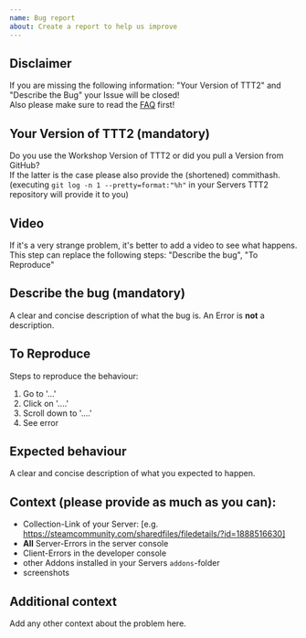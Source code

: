 ```yaml
---
name: Bug report
about: Create a report to help us improve
---
```


## Disclaimer

If you are missing the following information: "Your Version of TTT2" and "Describe the Bug" your Issue will be closed!  
Also please make sure to read the [FAQ](https://github.com/TTT-2/TTT2/wiki/faq) first!

## Your Version of TTT2 (mandatory)

Do you use the Workshop Version of TTT2 or did you pull a Version from GitHub?  
If the latter is the case please also provide the (shortened) commithash.  
(executing `git log -n 1 --pretty=format:"%h"` in your Servers TTT2 repository will provide it to you)

## Video

If it's a very strange problem, it's better to add a video to see what happens.  
This step can replace the following steps: "Describe the bug", "To Reproduce"

## Describe the bug (mandatory)

A clear and concise description of what the bug is.
An Error is **not** a description.

## To Reproduce

Steps to reproduce the behaviour:

1. Go to '...'
2. Click on '....'
3. Scroll down to '....'
4. See error

## Expected behaviour

A clear and concise description of what you expected to happen.

## Context (please provide as much as you can):

- Collection-Link of your Server: [e.g. https://steamcommunity.com/sharedfiles/filedetails/?id=1888516630]
- **All** Server-Errors in the server console
- Client-Errors in the developer console
- other Addons installed in your Servers `addons`-folder
- screenshots

## Additional context

Add any other context about the problem here.
